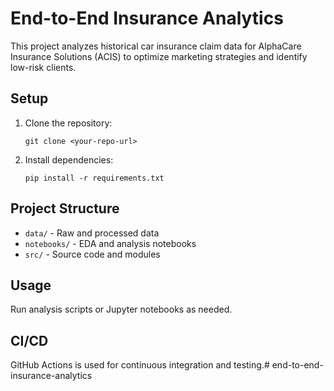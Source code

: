 # End-to-End Insurance Analytics

This project analyzes historical car insurance claim data for AlphaCare Insurance Solutions (ACIS) to optimize marketing strategies and identify low-risk clients.

## Setup

1. Clone the repository:
   ```
   git clone <your-repo-url>
   ```
2. Install dependencies:
   ```
   pip install -r requirements.txt
   ```

## Project Structure

- `data/` - Raw and processed data
- `notebooks/` - EDA and analysis notebooks
- `src/` - Source code and modules

## Usage

Run analysis scripts or Jupyter notebooks as needed.

## CI/CD

GitHub Actions is used for continuous integration and testing.# end-to-end-insurance-analytics
